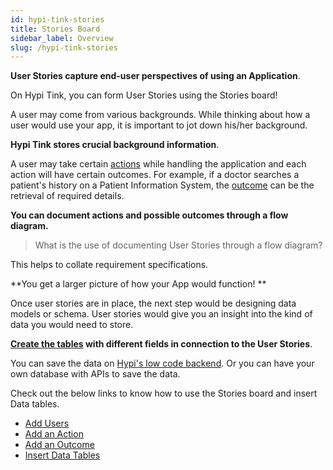 ```yaml
---
id: hypi-tink-stories
title: Stories Board
sidebar_label: Overview
slug: /hypi-tink-stories
---
```


**User Stories capture end-user perspectives of using an Application**. 

On Hypi Tink, you can form User Stories using the Stories board! 

A user may come from various backgrounds. While thinking about how a user would use your app, it is important to jot down his/her background. 

**Hypi Tink stores crucial background information**. 

A user may take certain [actions](stories-action.md) while handling the application and each action will have certain outcomes. For example, if a doctor searches a patient's history on a Patient Information System, the [outcome](stories-outcome.md) can be the retrieval of required details.

**You can document actions and possible outcomes through a flow diagram.**

> What is the use of documenting User Stories through a flow diagram? 

This helps to collate requirement specifications. 

**You get a larger picture of how your App would function! **

Once user stories are in place, the next step would be designing data models or schema. User stories would give you an insight into the kind of data you would need to store. 

**[Create the tables](data-tables.md) with different fields in connection to the User Stories**.

You can save the data on [Hypi's low code backend](https://docs.hypi.app/docs/lowcode/). Or you can have your own database with APIs to save the data. 

Check out the below links to know how to use the Stories board and insert Data tables.

* [Add Users](stories-users.md)
* [Add an Action](stories-action.md)
* [Add an Outcome](stories-outcome.md)
* [Insert Data Tables](data-tables.md)